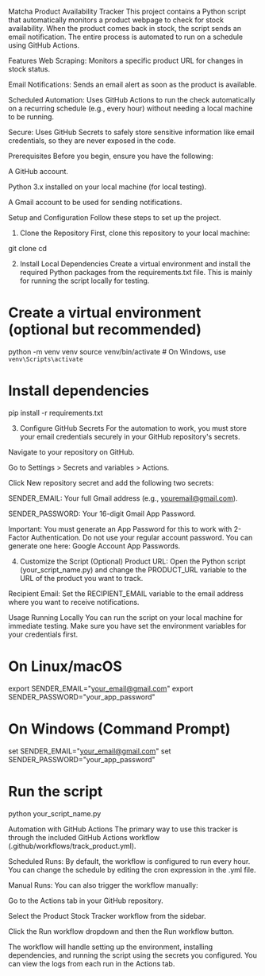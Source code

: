 Matcha Product Availability Tracker
This project contains a Python script that automatically monitors a product webpage to check for stock availability. When the product comes back in stock, the script sends an email notification. The entire process is automated to run on a schedule using GitHub Actions.

Features
Web Scraping: Monitors a specific product URL for changes in stock status.

Email Notifications: Sends an email alert as soon as the product is available.

Scheduled Automation: Uses GitHub Actions to run the check automatically on a recurring schedule (e.g., every hour) without needing a local machine to be running.

Secure: Uses GitHub Secrets to safely store sensitive information like email credentials, so they are never exposed in the code.

Prerequisites
Before you begin, ensure you have the following:

A GitHub account.

Python 3.x installed on your local machine (for local testing).

A Gmail account to be used for sending notifications.

Setup and Configuration
Follow these steps to set up the project.

1. Clone the Repository
First, clone this repository to your local machine:

git clone <your-repository-url>
cd <your-repository-name>

2. Install Local Dependencies
Create a virtual environment and install the required Python packages from the requirements.txt file. This is mainly for running the script locally for testing.

# Create a virtual environment (optional but recommended)
python -m venv venv
source venv/bin/activate  # On Windows, use `venv\Scripts\activate`

# Install dependencies
pip install -r requirements.txt

3. Configure GitHub Secrets
For the automation to work, you must store your email credentials securely in your GitHub repository's secrets.

Navigate to your repository on GitHub.

Go to Settings > Secrets and variables > Actions.

Click New repository secret and add the following two secrets:

SENDER_EMAIL: Your full Gmail address (e.g., youremail@gmail.com).

SENDER_PASSWORD: Your 16-digit Gmail App Password.

Important: You must generate an App Password for this to work with 2-Factor Authentication. Do not use your regular account password. You can generate one here: Google Account App Passwords.

4. Customize the Script (Optional)
Product URL: Open the Python script (your_script_name.py) and change the PRODUCT_URL variable to the URL of the product you want to track.

Recipient Email: Set the RECIPIENT_EMAIL variable to the email address where you want to receive notifications.

Usage
Running Locally
You can run the script on your local machine for immediate testing. Make sure you have set the environment variables for your credentials first.

# On Linux/macOS
export SENDER_EMAIL="your_email@gmail.com"
export SENDER_PASSWORD="your_app_password"

# On Windows (Command Prompt)
set SENDER_EMAIL="your_email@gmail.com"
set SENDER_PASSWORD="your_app_password"

# Run the script
python your_script_name.py

Automation with GitHub Actions
The primary way to use this tracker is through the included GitHub Actions workflow (.github/workflows/track_product.yml).

Scheduled Runs: By default, the workflow is configured to run every hour. You can change the schedule by editing the cron expression in the .yml file.

Manual Runs: You can also trigger the workflow manually:

Go to the Actions tab in your GitHub repository.

Select the Product Stock Tracker workflow from the sidebar.

Click the Run workflow dropdown and then the Run workflow button.

The workflow will handle setting up the environment, installing dependencies, and running the script using the secrets you configured. You can view the logs from each run in the Actions tab.